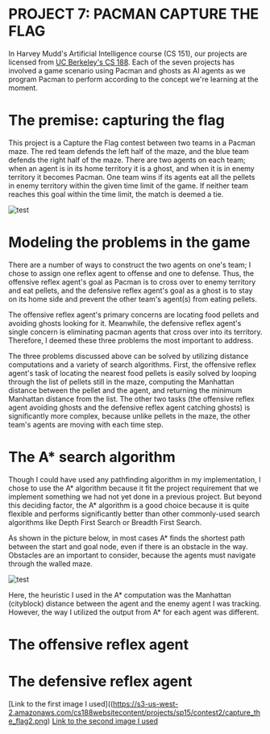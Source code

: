 # PROJECT 7: PACMAN CAPTURE THE FLAG

In Harvey Mudd's Artificial Intelligence course (CS 151), our projects are licensed from [UC Berkeley's CS 188](http://ai.berkeley.edu). Each of the seven projects has involved a game scenario using Pacman and ghosts as AI agents as we program Pacman to perform according to the concept we're learning at the moment.

# The premise: capturing the flag
This project is a Capture the Flag contest between two teams in a Pacman maze. The red team defends the left half of the maze, and the blue team defends the right half of the maze. There are two agents on each team; when an agent is in its home territory it is a ghost, and when it is in enemy territory it becomes Pacman. One team wins if its agents eat all the pellets in enemy territory within the given time limit of the game. If neither team reaches this goal within the time limit, the match is deemed a tie.

![test](https://s3-us-west-2.amazonaws.com/cs188websitecontent/projects/sp15/contest2/capture_the_flag2.png)

# Modeling the problems in the game
There are a number of ways to construct the two agents on one's team; I chose to assign one reflex agent to offense and one to defense. Thus, the offensive reflex agent's goal as Pacman is to cross over to enemy territory and eat pellets, and the defensive reflex agent's goal as a ghost is to stay on its home side and prevent the other team's agent(s) from eating pellets.

The offensive reflex agent's primary concerns are locating food pellets and avoiding ghosts looking for it. Meanwhile, the defensive reflex agent's single concern is eliminating pacman agents that cross over into its territory. Therefore, I deemed these three problems the most important to address.

The three problems discussed above can be solved by utilizing distance computations and a variety of search algorithms. First, the offensive reflex agent's task of locating the nearest food pellets is easily solved by looping through the list of pellets still in the maze, computing the Manhattan distance between the pellet and the agent, and returning the minimum Manhattan distance from the list. The other two tasks (the offensive reflex agent avoiding ghosts and the defensive reflex agent catching ghosts) is significantly more complex, because unlike pellets in the maze, the other team's agents are moving with each time step. 

# The A* search algorithm
Though I could have used any pathfinding algorithm in my implementation, I chose to use the A* algorithm because it fit the project requirement that we implement something we had not yet done in a previous project. But beyond this deciding factor, the A* algorithm is a good choice because it is quite flexible and performs significantly better than other commonly-used search algorithms like Depth First Search or Breadth First Search. 

As shown in the picture below, in most cases A* finds the shortest path between the start and goal node, even if there is an obstacle in the way. Obstacles are an important to consider, because the agents must navigate through the walled maze.

![test](http://theory.stanford.edu/~amitp/game-programming/a-star/a-star-trap.png)

Here, the heuristic I used in the A* computation was the Manhattan (cityblock) distance between the agent and the enemy agent I was tracking. However, the way I utilized the output from A* for each agent was different.

# The offensive reflex agent

# The defensive reflex agent



[Link to the first image I used]((https://s3-us-west-2.amazonaws.com/cs188websitecontent/projects/sp15/contest2/capture_the_flag2.png)
[Link to the second image I used](http://theory.stanford.edu/~amitp/game-programming/a-star/a-star-trap.png)
